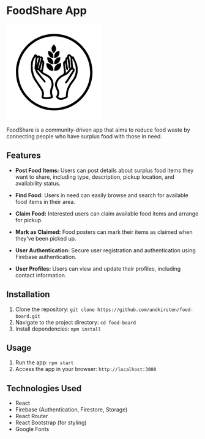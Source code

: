 # FoodShare App

![FoodShare Logo](./src/images/FoodShareLogo.png)

FoodShare is a community-driven app that aims to reduce food waste by connecting people who have surplus food with those in need.

## Features

- **Post Food Items:** Users can post details about surplus food items they want to share, including type, description, pickup location, and availability status.

- **Find Food:** Users in need can easily browse and search for available food items in their area.

- **Claim Food:** Interested users can claim available food items and arrange for pickup.

- **Mark as Claimed:** Food posters can mark their items as claimed when they've been picked up.

- **User Authentication:** Secure user registration and authentication using Firebase authentication.

- **User Profiles:** Users can view and update their profiles, including contact information.

## Installation

1. Clone the repository: `git clone https://github.com/andkirsten/food-board.git`
2. Navigate to the project directory: `cd food-board`
3. Install dependencies: `npm install`

## Usage

1. Run the app: `npm start`
2. Access the app in your browser: `http://localhost:3000`

## Technologies Used

- React
- Firebase (Authentication, Firestore, Storage)
- React Router
- React Bootstrap (for styling)
- Google Fonts
